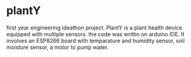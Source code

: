 # plantY
first year engineering ideathon project. PlantY is a plant health device equipped with multiple sensors.
the code was writtin on arduino IDE.
It involves an ESP8266 board with temparature and humidity sensor, soil moisture sensor, a motor to pump water.
